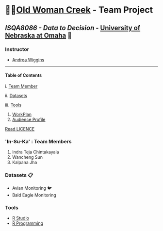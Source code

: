 # :deciduous_tree::evergreen_tree:[Old Woman Creek](https://goo.gl/maps/LbCWxcjZbv12) - Team Project
## _ISQA8086 - Data to Decision_ - [University of Nebraska at Omaha](https://www.unomaha.edu/) :school:

### Instructor 
* [Andrea Wiggins](http://andreawiggins.com/)
________
#### Table of Contents
i.   [Team Member](#in-su-ka--team-members)

ii.  [Datasets](#datasets-clipboard)

iii. [Tools](#tools)

1. [WorkPlan](https://github.com/indraTeja/OldWomanCreek/tree/master/Deliverables/WorkPlan)
1. [Audience Profile](https://github.com/indraTeja/OldWomanCreek/blob/master/Deliverables/AudienceProfile/AudienceProfile.md)

  [Read LICENCE](https://github.com/indraTeja/oldWomanCreek/blob/master/LICENSE)

### 'In-Su-Ka' : Team Members
1. Indra Teja Chintakayala
2. Wancheng Sun
3. Kalpana Jha

### Datasets :clipboard:
* Avian Monitoring  :bird:
* Bald Eagle Monitoring 

### Tools 
* [R Studio](https://www.rstudio.com/products/rstudio/download/)
* [R Programming](https://www.rstudio.com/resources/cheatsheets/)
